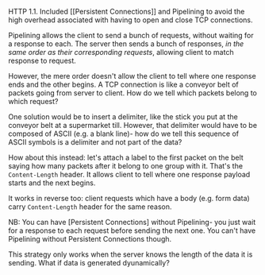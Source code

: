 HTTP 1.1. Included [[Persistent Connections]] and Pipelining to avoid the high overhead associated with having to open and close TCP connections. 

Pipelining allows the client to send a bunch of requests, without waiting for a response to each. The server then sends a bunch of responses, *in the same order as their corresponding requests*, allowing client to match response to request.

However, the mere order doesn't allow the client to tell where one response ends and the other begins. A TCP connection is like a conveyor belt of packets going from server to client. How do we tell which packets belong to which request?

One solution would be to insert a delimiter, like the stick you put at the conveyor belt at a supermarket till. However, that delimiter would have to be composed of ASCII (e.g. a blank line)- how do we tell this sequence of ASCII symbols is a delimiter and not part of the data?

How about this instead: let's attach a label to the first packet on the belt saying how many packets after it belong to one group with it. That's the `Content-Length` header. It allows client to tell where one response payload starts and the next begins.

It works in reverse too: client requests which have a body (e.g. form data) carry `Content-Length` header for the same reason. 

NB: You can have [Persistent Connections] without Pipelining- you just wait for a response to each request before sending the next one. You can't have Pipelining without Persistent Connections though.

This strategy only works when the server knows the length of the data it is sending. What if data is generated dyunamically? 
